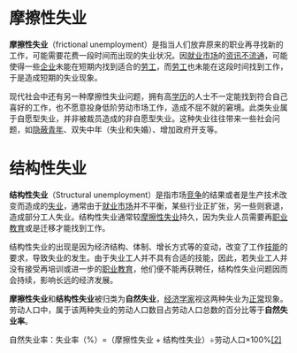 # 摩擦性失业


**摩擦性失业**（frictional unemployment）是指当人们放弃原来的职业再寻找新的工作，可能需要花费一段时间而出现的失业状况。因[就业市场](https://zh.wikipedia.org/wiki/%E5%B0%B1%E4%B8%9A%E5%B8%82%E5%9C%BA "就业市场")的[资讯不流通](https://zh.wikipedia.org/wiki/%E8%B3%87%E8%A8%8A%E4%B8%8D%E6%B5%81%E9%80%9A "资讯不流通")，可能使得一些[企业](https://zh.wikipedia.org/wiki/%E4%BC%81%E6%A5%AD "企业")未能在短期内找到适合的[劳工](https://zh.wikipedia.org/wiki/%E5%8B%9E%E5%B7%A5 "劳工")，而[劳工](https://zh.wikipedia.org/wiki/%E5%8B%9E%E5%B7%A5 "劳工")也未能在这段时间找到工作，于是造成短期的失业现象。

现代社会中还有另一种摩擦性失业问题，拥有高[学历](https://zh.wikipedia.org/wiki/%E5%AD%B8%E6%AD%B7 "学历")的人士不一定能找到符合自己喜好的工作，也不愿意投身低阶劳动市场工作，造成不屈不就的窘境。此类失业属于自愿型失业，并非被裁员造成的非自愿型失业。这种失业往往带来一些社会问题，如[隐蔽青年](https://zh.wikipedia.org/wiki/%E9%9A%B1%E8%94%BD%E9%9D%92%E5%B9%B4 "隐蔽青年")、双失中年（失业和失婚）、增加政府开支等。

# 结构性失业

**结构性失业**（Structural unemployment）是指市场[竞争](https://zh.wikipedia.org/wiki/%E7%AB%B6%E7%88%AD "竞争")的结果或者是生产技术改变而造成的[失业](https://zh.wikipedia.org/wiki/%E5%A4%B1%E6%A5%AD "失业")，通常由于[就业市场](https://zh.wikipedia.org/wiki/%E5%B0%B1%E4%B8%9A%E5%B8%82%E5%9C%BA "就业市场")并不平衡，某些行业正扩张，另一些则衰退，造成部分工人失业。结构性失业通常较[摩擦性失业](https://zh.wikipedia.org/wiki/%E6%91%A9%E6%93%A6%E6%80%A7%E5%A4%B1%E6%A5%AD "摩擦性失业")持久，因为失业人员需要再[职业教育](https://zh.wikipedia.org/wiki/%E8%81%B7%E6%A5%AD%E6%95%99%E8%82%B2 "职业教育")或是迁移才能找到工作。

结构性失业的出现是因为经济结构、体制、增长方式等的变动，改变了工作[技能](https://zh.wikipedia.org/wiki/%E6%8A%80%E8%83%BD "技能")的要求，导致失业的发生。由于失业工人并不具有合适的技能，因此，若失业工人并没有接受再培训或进一步的[职业教育](https://zh.wikipedia.org/wiki/%E8%81%B7%E6%A5%AD%E6%95%99%E8%82%B2 "职业教育")，他们便不能再获聘任，结构性失业问题因而会持续，影响长远的经济发展。

**摩擦性失业**和**结构性失业**被归类为**自然失业**，[经济学家](https://zh.wikipedia.org/wiki/%E7%B6%93%E6%BF%9F%E5%AD%B8%E5%AE%B6 "经济学家")视这两种失业为[正常](https://zh.wikipedia.org/w/index.php?title=%E6%AD%A3%E5%B8%B8&action=edit&redlink=1 "正常（页面不存在）")现象。劳动人口中，属于该两种失业的劳动人口数目占劳动人口总数的百分比等于**自然失业率**。

自然失业率：失业率（%）=（摩擦性失业 + 结构性失业）÷劳动人口×100%[[2]](https://zh.wikipedia.org/wiki/%E7%B5%90%E6%A7%8B%E6%80%A7%E5%A4%B1%E6%A5%AD#cite_note-2)